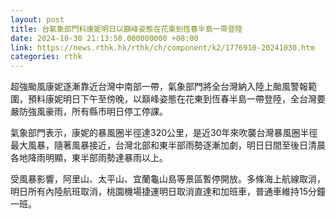 ```yaml
---
layout: post
title: 台氣象部門料康妮明日以巔峰姿態在花東到恆春半島一帶登陸
date: 2024-10-30 21:13:50.000000000 +08:00
link: https://news.rthk.hk/rthk/ch/component/k2/1776910-20241030.htm
categories: rthk
---
```


超強颱風康妮逐漸靠近台灣中南部一帶，氣象部門將全台灣納入陸上颱風警報範圍，預料康妮明日下午至傍晚，以巔峰姿態在花東到恆春半島一帶登陸，全台灣要嚴防強風豪雨，所有縣市明日停工停課。

氣象部門表示，康妮的暴風圈半徑達320公里，是近30年來吹襲台灣暴風圈半徑最大風暴，隨著風暴接近，台灣北部和東半部雨勢逐漸加劇，明日日間至後日清晨各地降雨明顯，東半部雨勢達暴雨以上。

受風暴影響，阿里山、太平山、宜蘭龜山島等景區暫停開放。多條海上航線取消，明日所有內陸航班取消，桃園機場捷運明日取消直達和加班車，普通車維持15分鐘一班。
